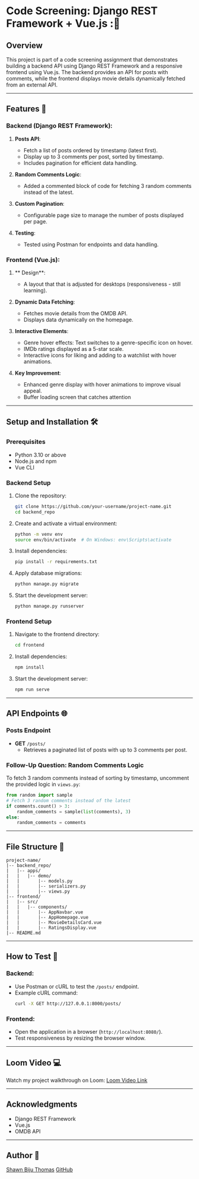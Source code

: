 # Code Screening: Django REST Framework + Vue.js :🌟

## Overview
This project is part of a code screening assignment that demonstrates building a backend API using Django REST Framework and a responsive frontend using Vue.js. The backend provides an API for posts with comments, while the frontend displays movie details dynamically fetched from an external API.

---

## Features 📝

### Backend (Django REST Framework):
1. **Posts API**:
   - Fetch a list of posts ordered by timestamp (latest first).
   - Display up to 3 comments per post, sorted by timestamp.
   - Includes pagination for efficient data handling.

2. **Random Comments Logic**:
   - Added a commented block of code for fetching 3 random comments instead of the latest.

3. **Custom Pagination**:
   - Configurable page size to manage the number of posts displayed per page.

4. **Testing**:
   - Tested using Postman for endpoints and data handling.

### Frontend (Vue.js):
1. ** Design**:
   - A layout that that is adjusted for desktops (responsiveness - still learning).

2. **Dynamic Data Fetching**:
   - Fetches movie details from the OMDB API.
   - Displays data dynamically on the homepage.

3. **Interactive Elements**:
   - Genre hover effects: Text switches to a genre-specific icon on hover.
   - IMDb ratings displayed as a 5-star scale.
   - Interactive icons for liking and adding to a watchlist with hover animations.

4. **Key Improvement**:
   - Enhanced genre display with hover animations to improve visual appeal.
   - Buffer loading screen that catches attention

---

## Setup and Installation 🛠️

### Prerequisites
- Python 3.10 or above
- Node.js and npm
- Vue CLI

### Backend Setup
1. Clone the repository:
   ```bash
   git clone https://github.com/your-username/project-name.git
   cd backend_repo
   ```

2. Create and activate a virtual environment:
   ```bash
   python -m venv env
   source env/bin/activate  # On Windows: env\Scripts\activate
   ```

3. Install dependencies:
   ```bash
   pip install -r requirements.txt
   ```

4. Apply database migrations:
   ```bash
   python manage.py migrate
   ```

5. Start the development server:
   ```bash
   python manage.py runserver
   ```

### Frontend Setup
1. Navigate to the frontend directory:
   ```bash
   cd frontend
   ```

2. Install dependencies:
   ```bash
   npm install
   ```

3. Start the development server:
   ```bash
   npm run serve
   ```

---

## API Endpoints 🌐

### **Posts Endpoint**
- **GET** `/posts/`
  - Retrieves a paginated list of posts with up to 3 comments per post.

### Follow-Up Question: Random Comments Logic
To fetch 3 random comments instead of sorting by timestamp, uncomment the provided logic in `views.py`:
```python
from random import sample
# Fetch 3 random comments instead of the latest
if comments.count() > 3:
    random_comments = sample(list(comments), 3)
else:
    random_comments = comments
```

---

## File Structure 📂
```
project-name/
|-- backend_repo/
|   |-- apps/
|   |   |-- demo/
|   |       |-- models.py
|   |       |-- serializers.py
|   |       |-- views.py
|-- frontend/
|   |-- src/
|   |   |-- components/
|   |       |-- AppNavbar.vue
|   |       |-- AppHomepage.vue
|   |       |-- MovieDetailsCard.vue
|   |       |-- RatingsDisplay.vue
|-- README.md
```

---

## How to Test 🚀

### Backend:
- Use Postman or cURL to test the `/posts/` endpoint.
- Example cURL command:
  ```bash
  curl -X GET http://127.0.0.1:8000/posts/
  ```

### Frontend:
- Open the application in a browser (`http://localhost:8080/`).
- Test responsiveness by resizing the browser window.

---

## Loom Video 💻
Watch my project walkthrough on Loom: [Loom Video Link](https://www.loom.com/share/d9c64140f2df4f3f9b0e59667b650423)

---

## Acknowledgments
- Django REST Framework
- Vue.js
- OMDB API

---

## Author 🎉
[Shawn Biju Thomas](https://www.linkedin.com/in/shawnthomas02/) 
[GitHub](https://github.com/2347253)
